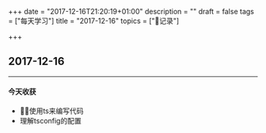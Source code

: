 +++
date = "2017-12-16T21:20:19+01:00"
description = ""
draft = false
tags = ["每天学习"]
title = "2017-12-16"
topics = ["记录"]

+++

## 2017-12-16

---
#### 今天收获

* 使用ts来编写代码
* 理解tsconfig的配置